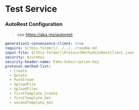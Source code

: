 # Test Service

### AutoRest Configuration

> see https://aka.ms/autorest

```yaml
generation1-convenience-client: true
require: $(this-folder)/../../../readme.md
input-file: $(this-folder)\ProtocolMethodsInRestClient.json
security: AzureKey
security-header-name: Fake-Subscription-Key 
protocol-method-list:
  - Create
  - Delete
  - PutStream
  - UploadFile
  - UploadFiles
  - firstTemplate_Create
  - firstTemplate_Get
  - secondTemplate_Get
```
